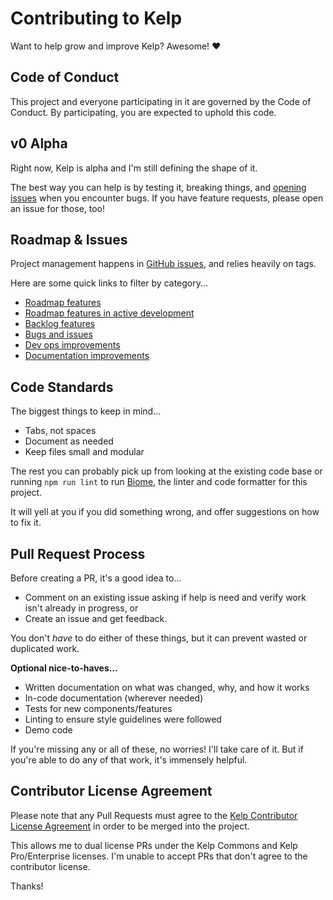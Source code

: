 # Contributing to Kelp

Want to help grow and improve Kelp? Awesome! ❤️


## Code of Conduct

This project and everyone participating in it are governed by the Code of Conduct. By participating, you are expected to uphold this code. 


## v0 Alpha

Right now, Kelp is alpha and I'm still defining the shape of it. 

The best way you can help is by testing it, breaking things, and [opening issues](https://github.com/cferdinandi/kelp/issues) when you encounter bugs. If you have feature requests, please open an issue for those, too!


## Roadmap & Issues

Project management happens in [GitHub issues](https://github.com/cferdinandi/kelp/issues), and relies heavily on tags.

Here are some quick links to filter by category...

- [Roadmap features](https://github.com/cferdinandi/kelp/issues?q=is%3Aissue%20state%3Aopen%20label%3Aenhancement%20label%3Aroadmap)
- [Roadmap features in active development](https://github.com/cferdinandi/kelp/issues?q=is%3Aissue%20state%3Aopen%20label%3Aenhancement%20label%3Aroadmap%20label%3A%22in%20progress%22)
- [Backlog features](https://github.com/cferdinandi/kelp/issues?q=is%3Aissue%20state%3Aopen%20label%3Aenhancement%20-label%3Aroadmap)
- [Bugs and issues](https://github.com/cferdinandi/kelp/issues?q=is%3Aissue%20state%3Aopen%20label%3Abug)
- [Dev ops improvements](https://github.com/cferdinandi/kelp/issues?q=is%3Aissue%20state%3Aopen%20label%3A%22dev%20ops%22)
- [Documentation improvements](https://github.com/cferdinandi/kelp/issues?q=is%3Aissue%20state%3Aopen%20label%3Adocumentation)


## Code Standards

The biggest things to keep in mind...

- Tabs, not spaces
- Document as needed
- Keep files small and modular

The rest you can probably pick up from looking at the existing code base or running `npm run lint` to run [Biome](https://biomejs.dev), the linter and code formatter for this project.

It will yell at you if you did something wrong, and offer suggestions on how to fix it.


## Pull Request Process

Before creating a PR, it's a good idea to...

- Comment on an existing issue asking if help is need and verify work isn't already in progress, or
- Create an issue and get feedback.

You don't _have_ to do either of these things, but it can prevent wasted or duplicated work.

**Optional nice-to-haves...**

- Written documentation on what was changed, why, and how it works
- In-code documentation (wherever needed)
- Tests for new components/features
- Linting to ensure style guidelines were followed
- Demo code

If you're missing any or all of these, no worries! I'll take care of it. But if you're able to do any of that work, it's immensely helpful.


## Contributor License Agreement

Please note that any Pull Requests must agree to the [Kelp Contributor License Agreement]() in order to be merged into the project. 

This allows me to dual license PRs under the Kelp Commons and Kelp Pro/Enterprise licenses. I'm unable to accept PRs that don't agree to the contributor license.

Thanks!
